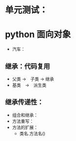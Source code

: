  # 单元测试：
 # python 面向对象
- 汽车：　
## 继承：代码复用
- 父类 ->　子类 -> 继承
- 基类　->　派生类
## 继承传递性：
- 组合和继承：
- 方法重写：
- 方法的扩展：
    - 类名.方法名()